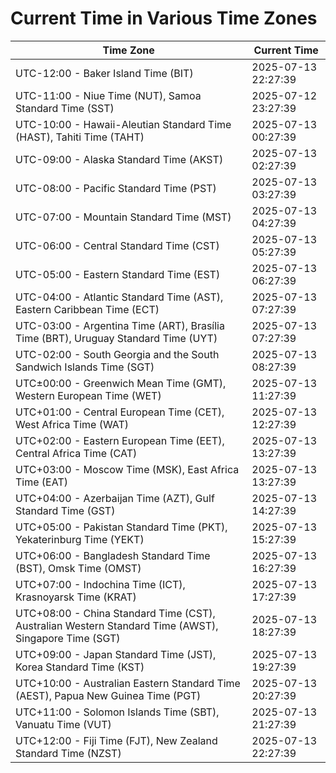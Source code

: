# Current Time in Various Time Zones

| Time Zone | Current Time |
|-----------|--------------|
| UTC-12:00 - Baker Island Time (BIT) | 2025-07-13 22:27:39 |
| UTC-11:00 - Niue Time (NUT), Samoa Standard Time (SST) | 2025-07-12 23:27:39 |
| UTC-10:00 - Hawaii-Aleutian Standard Time (HAST), Tahiti Time (TAHT) | 2025-07-13 00:27:39 |
| UTC-09:00 - Alaska Standard Time (AKST) | 2025-07-13 02:27:39 |
| UTC-08:00 - Pacific Standard Time (PST) | 2025-07-13 03:27:39 |
| UTC-07:00 - Mountain Standard Time (MST) | 2025-07-13 04:27:39 |
| UTC-06:00 - Central Standard Time (CST) | 2025-07-13 05:27:39 |
| UTC-05:00 - Eastern Standard Time (EST) | 2025-07-13 06:27:39 |
| UTC-04:00 - Atlantic Standard Time (AST), Eastern Caribbean Time (ECT) | 2025-07-13 07:27:39 |
| UTC-03:00 - Argentina Time (ART), Brasília Time (BRT), Uruguay Standard Time (UYT) | 2025-07-13 07:27:39 |
| UTC-02:00 - South Georgia and the South Sandwich Islands Time (SGT) | 2025-07-13 08:27:39 |
| UTC±00:00 - Greenwich Mean Time (GMT), Western European Time (WET) | 2025-07-13 11:27:39 |
| UTC+01:00 - Central European Time (CET), West Africa Time (WAT) | 2025-07-13 12:27:39 |
| UTC+02:00 - Eastern European Time (EET), Central Africa Time (CAT) | 2025-07-13 13:27:39 |
| UTC+03:00 - Moscow Time (MSK), East Africa Time (EAT) | 2025-07-13 13:27:39 |
| UTC+04:00 - Azerbaijan Time (AZT), Gulf Standard Time (GST) | 2025-07-13 14:27:39 |
| UTC+05:00 - Pakistan Standard Time (PKT), Yekaterinburg Time (YEKT) | 2025-07-13 15:27:39 |
| UTC+06:00 - Bangladesh Standard Time (BST), Omsk Time (OMST) | 2025-07-13 16:27:39 |
| UTC+07:00 - Indochina Time (ICT), Krasnoyarsk Time (KRAT) | 2025-07-13 17:27:39 |
| UTC+08:00 - China Standard Time (CST), Australian Western Standard Time (AWST), Singapore Time (SGT) | 2025-07-13 18:27:39 |
| UTC+09:00 - Japan Standard Time (JST), Korea Standard Time (KST) | 2025-07-13 19:27:39 |
| UTC+10:00 - Australian Eastern Standard Time (AEST), Papua New Guinea Time (PGT) | 2025-07-13 20:27:39 |
| UTC+11:00 - Solomon Islands Time (SBT), Vanuatu Time (VUT) | 2025-07-13 21:27:39 |
| UTC+12:00 - Fiji Time (FJT), New Zealand Standard Time (NZST) | 2025-07-13 22:27:39 |
